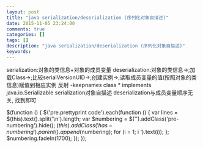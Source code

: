```yaml
---
layout: post
title: "java serialization/deserialization (序列化对象自描述)"
date: 2015-11-05 23:24:00 
comments: true
categories: []
tags: []
description: "java serialization/deserialization (序列化对象自描述)"
keywords: 
---
```



 
  serialization:对象的类信息+对象的成员变量
  deserialization:对象的类信息->;加载Class->;比较serialVersionUID->;创建实例->;读取成员变量的值(按照对象的类信息)赋值到相应实例
  反射
-keepnames class * implements java.io.Serializable
  serialization对象自描述
deserialization与成员变量顺序无关, 找到即可
 
 
  $(function () {
                $('pre.prettyprint code').each(function () {
                    var lines = $(this).text().split('\n').length;
                    var $numbering = $('').addClass('pre-numbering').hide();
                    $(this).addClass('has-numbering').parent().append($numbering);
                    for (i = 1; i ').text(i));
                    };
                    $numbering.fadeIn(1700);
                });
            });
 


